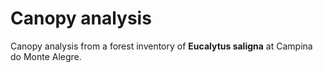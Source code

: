 # Canopy analysis 

Canopy analysis from a forest inventory of **Eucalytus saligna** at Campina do Monte Alegre.
